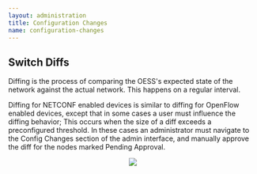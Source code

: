 ```yaml
---
layout: administration
title: Configuration Changes
name: configuration-changes
---
```


## Switch Diffs

Diffing is the process of comparing the OESS's expected state of the
network against the actual network. This happens on a regular
interval.

Diffing for NETCONF enabled devices is similar to diffing for OpenFlow
enabled devices, except that in some cases a user must influence the
diffing behavior; This occurs when the size of a diff exceeds a
preconfigured threshold. In these cases an administrator must navigate
to the Config Changes section of the admin interface, and manually
approve the diff for the nodes marked Pending Approval.

<center>
    <img src="/assets/img/frontend/administration/approve-device-diffs.png" />
</center>
<br/>
